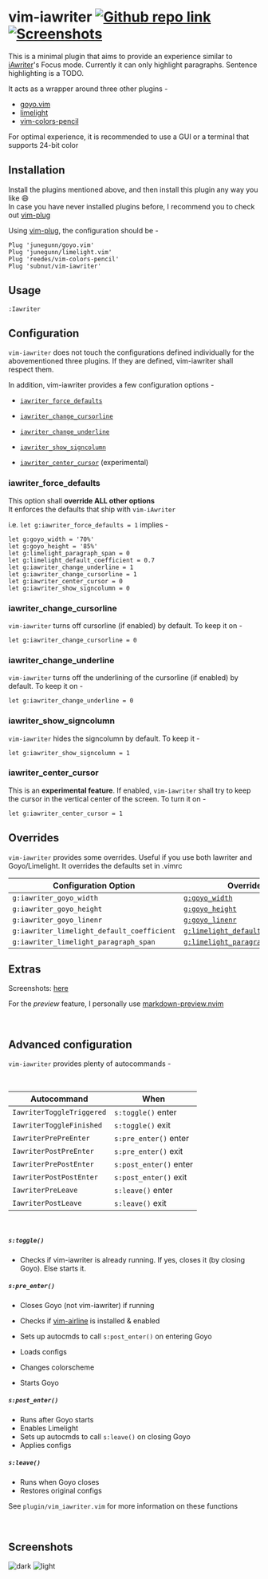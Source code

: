 # vim-iawriter [![Github repo link](https://img.shields.io/badge/view%20on%20github-black?style=for-the-badge&logo=github)](https://github.com/subnut/vim-iawriter "Github repo link") [![Screenshots](https://img.shields.io/badge/Screenshots-blue?style=for-the-badge)](#screenshots "Screenshots")



This is a minimal plugin that aims to provide an experience similar to [iAwriter](https://ia.net/writer)'s Focus mode. Currently it can only highlight paragraphs. Sentence highlighting is a TODO.

It acts as a wrapper around three other plugins -
* [goyo.vim](https://github.com/junegunn/goyo.vim)
* [limelight](https://github.com/junegunn/limelight.vim)
* [vim-colors-pencil](https://github.com/reedes/vim-colors-pencil)

For optimal experience, it is recommended to use a GUI or a terminal that supports 24-bit color

## Installation
Install the plugins mentioned above, and then install this plugin any way you like :smile: <br/>
In case you have never installed plugins before, I recommend you to check out [vim-plug](https://github.com/junegunn/vim-plug)

Using [vim-plug](https://github.com/junegunn/vim-plug), the configuration should be -

```vim
Plug 'junegunn/goyo.vim'
Plug 'junegunn/limelight.vim'
Plug 'reedes/vim-colors-pencil'
Plug 'subnut/vim-iawriter'
```

## Usage
`:Iawriter`

## Configuration
`vim-iawriter` does not touch the configurations defined individually for the abovementioned three plugins. If they are defined, vim-iawriter shall respect them.

In addition, vim-iawriter provides a few configuration options -
* [`iawriter_force_defaults`][1.1]
* [`iawriter_change_cursorline`][1.2]
* [`iawriter_change_underline`][1.3]
* [`iawriter_show_signcolumn`][1.4]
* [`iawriter_center_cursor`][1.5] (experimental)

  [1.1]: #iawriter_force_defaults
  [1.2]: #iawriter_change_cursorline
  [1.3]: #iawriter_change_underline
  [1.4]: #iawriter_show_signcolumn
  [1.5]: #iawriter_center_cursor

### iawriter_force_defaults
This option shall **override ALL other options** <br/>
It enforces the defaults that ship with `vim-iAwriter`

i.e. `let g:iawriter_force_defaults = 1` implies -
```vim
let g:goyo_width = '70%'
let g:goyo_height = '85%'
let g:limelight_paragraph_span = 0
let g:limelight_default_coefficient = 0.7
let g:iawriter_change_underline = 1
let g:iawriter_change_cursorline = 1
let g:iawriter_center_cursor = 0
let g:iawriter_show_signcolumn = 0
```

### iawriter_change_cursorline
`vim-iawriter` turns off cursorline (if enabled) by default. To keep it on -
```vim
let g:iawriter_change_cursorline = 0
```

### iawriter_change_underline
`vim-iawriter` turns off the underlining of the cursorline (if enabled) by default. To keep it on -
```vim
let g:iawriter_change_underline = 0
```

### iawriter_show_signcolumn
`vim-iawriter` hides the signcolumn by default. To keep it -
```vim
let g:iawriter_show_signcolumn = 1
```

### iawriter_center_cursor
This is an **experimental feature**. If enabled, `vim-iawriter` shall try to keep the cursor in the vertical center of the screen. To turn it on -
```vim
let g:iawriter_center_cursor = 1
```

## Overrides
`vim-iawriter` provides some overrides. Useful if you use both Iawriter and Goyo/Limelight. It overrides the defaults set in .vimrc

| Configuration Option                       | Overrides                                |
| ------------------------------------------ | ---------------------------------------- |
| `g:iawriter_goyo_width`                    | [`g:goyo_width`][2.1]                    |
| `g:iawriter_goyo_height`                   | [`g:goyo_height`][2.2]                   |
| `g:iawriter_goyo_linenr`                   | [`g:goyo_linenr`][2.3]                   |
| `g:iawriter_limelight_default_coefficient` | [`g:limelight_default_coefficient`][2.4] |
| `g:iawriter_limelight_paragraph_span`      | [`g:limelight_paragraph_span`][2.5]      |

  [2.1]: https://github.com/junegunn/goyo.vim#configuration
  [2.2]: https://github.com/junegunn/goyo.vim#configuration
  [2.3]: https://github.com/junegunn/goyo.vim#configuration
  [2.4]: https://github.com/junegunn/limelight.vim#options
  [2.5]: https://github.com/junegunn/limelight.vim#options

## Extras
Screenshots: [here](#screenshots)

For the _preview_ feature, I personally use [markdown-preview.nvim](https://github.com/iamcco/markdown-preview.nvim)

<br/>

## Advanced configuration
`vim-iawriter` provides plenty of autocommands -

<br/>

| Autocommand | When |
| ----------- | ---- |
| `IawriterToggleTriggered` | `s:toggle()` enter
| `IawriterToggleFinished` | `s:toggle()` exit
| `IawriterPrePreEnter` | `s:pre_enter()` enter
| `IawriterPostPreEnter` | `s:pre_enter()` exit
| `IawriterPrePostEnter` | `s:post_enter()` enter
| `IawriterPostPostEnter` | `s:post_enter()` exit
| `IawriterPreLeave` | `s:leave()` enter
| `IawriterPostLeave` | `s:leave()` exit

<br/>

##### `s:toggle()`
 - Checks if vim-iawriter is already running. If yes, closes it (by closing Goyo). Else starts it.

##### `s:pre_enter()`
 - Closes Goyo (not vim-iawriter) if running
 - Checks if [vim-airline][3] is installed & enabled
 - Sets up autocmds to call `s:post_enter()` on entering Goyo
 - Loads configs
 - Changes colorscheme
 - Starts Goyo

     [3]: https://github.com/vim-airline/vim-airline

##### `s:post_enter()`
 - Runs after Goyo starts
 - Enables Limelight
 - Sets up autocmds to call `s:leave()` on closing Goyo
 - Applies configs

##### `s:leave()`
 - Runs when Goyo closes
 - Restores original configs

See `plugin/vim_iawriter.vim` for more information on these functions

<br/>

## Screenshots
![dark](pictures/dark.png 'dark')
![light](pictures/light.png 'light')
